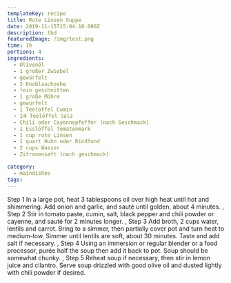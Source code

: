 ```yaml
---
templateKey: recipe
title: Rote Linsen Suppe
date: 2019-11-15T15:04:10.000Z
description: tbd
featuredImage: /img/test.png
time: 1h
portions: 4
ingredients:
  - Olivenöl
  - 1 großer Zwiebel
  - gewürfelt
  - 3 Knoblauchzehe
  - fein geschnitten
  - 1 große Möhre
  - gewürfelt
  - 1 Teelöffel Cumin
  - 1⁄4 Teelöffel Salz
  - Chili oder Cayennepfeffer (nach Geschmack)
  - 1 Esslöffel Tomatenmark
  - 1 cup rote Linsen
  - 1 quart Huhn oder Rindfond
  - 2 cups Wasser
  - Zitronensaft (nach geschmack)

category:
  - maindishes
tags:
---
```


Step 1
In a large pot, heat 3 tablespoons oil over high heat until hot and shimmering. Add onion and garlic, and sauté until golden, about 4 minutes.
, Step 2
Stir in tomato paste, cumin, salt, black pepper and chili powder or cayenne, and sauté for 2 minutes longer.
, Step 3
Add broth, 2 cups water, lentils and carrot. Bring to a simmer, then partially cover pot and turn heat to medium-low. Simmer until lentils are soft, about 30 minutes. Taste and add salt if necessary.
, Step 4
Using an immersion or regular blender or a food processor, purée half the soup then add it back to pot. Soup should be somewhat chunky.
, Step 5
Reheat soup if necessary, then stir in lemon juice and cilantro. Serve soup drizzled with good olive oil and dusted lightly with chili powder if desired.
